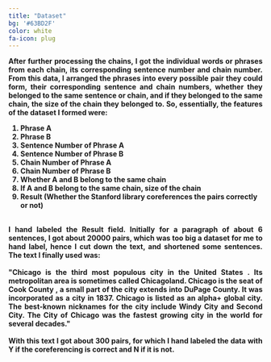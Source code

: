 ```yaml
---
title: "Dataset"
bg: '#63BD2F'
color: white
fa-icon: plug
---
```



<p align="justify">
<strong>
After further processing the chains, I got the individual words or phrases from each chain, its corresponding sentence number and chain number. From this data, I arranged the phrases into every possible pair they could form, their corresponding sentence and chain numbers, whether they belonged to the same sentence or chain, and if they belonged to the same chain, the size of the chain they belonged to. So, essentially, the features of the dataset I formed were:
<br>
<ol>
	<li>Phrase A</li>
	<li>Phrase B</li>
	<li>Sentence Number of Phrase A</li>
	<li>Sentence Number of Phrase B</li>
	<li>Chain Number of Phrase A</li>
	<li>Chain Number of Phrase B</li>
	<li>Whether A and B belong to the same chain</li>
	<li>If A and B belong to the same chain, size of the chain</li>
	<li>Result (Whether the Stanford library coreferences the pairs correctly or not)</li>
</ol>
</strong>
</p>
<p align="justify">
<strong><br>
I hand labeled the Result field. Initially for a paragraph of about 6 sentences, I got about 20000 pairs, which was too big a dataset for me to hand label, hence I cut down the text, and shortened some sentences. The text I finally used was:<br><br>
"Chicago is the third most populous city in the  United States . Its metropolitan area is sometimes called  Chicagoland. Chicago is the  seat  of  Cook County , a small part of the city extends into  DuPage County. It was incorporated as a city in 1837. Chicago is listed as an alpha+ global city. The best-known nicknames for the city include  Windy City  and  Second City. The City of Chicago was the fastest growing city in the world for several decades."
<br><br>
With this text I got about 300 pairs, for which I hand labeled the data with Y if the coreferencing is correct and N if it is not. 
</strong>
</p>

